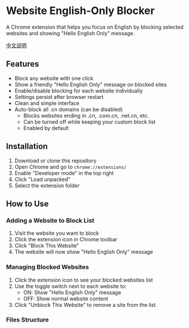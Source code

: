 # Website English-Only Blocker

A Chrome extension that helps you focus on English by blocking selected websites and showing "Hello English Only" message.

[中文说明](README_cn.md)

## Features

- Block any website with one click
- Show a friendly "Hello English Only" message on blocked sites
- Enable/disable blocking for each website individually
- Settings persist after browser restart
- Clean and simple interface
- Auto-block all .cn domains (can be disabled)
  - Blocks websites ending in .cn, .com.cn, .net.cn, etc.
  - Can be turned off while keeping your custom block list
  - Enabled by default

## Installation

1. Download or clone this repository
2. Open Chrome and go to `chrome://extensions/`
3. Enable "Developer mode" in the top right
4. Click "Load unpacked"
5. Select the extension folder

## How to Use

### Adding a Website to Block List
1. Visit the website you want to block
2. Click the extension icon in Chrome toolbar
3. Click "Block This Website"
4. The website will now show "Hello English Only" message

### Managing Blocked Websites
1. Click the extension icon to see your blocked websites list
2. Use the toggle switch next to each website to:
   - ON: Show "Hello English Only" message
   - OFF: Show normal website content
3. Click "Unblock This Website" to remove a site from the list

### Files Structure 